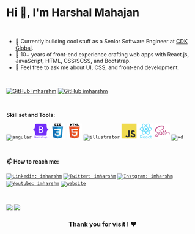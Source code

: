 <h1>Hi 👋, I'm Harshal Mahajan</h1>

<br/>

- 🔭 Currently building cool stuff as a Senior Software Engineer at [CDK Global](https://www.cdkglobal.com/).
- 🌱 10+ years of front-end experience crafting web apps with React.js, JavaScript, HTML, CSS/SCSS, and Bootstrap.
- 💬 Feel free to ask me about UI, CSS, and front-end development.

<br/>

[![GitHub imharshm](https://komarev.com/ghpvc/?username=imharshm&label=Profile%20views&color=0e75b6&style=flat)](https://github.com/imharshm)
[![GitHub imharshm](https://img.shields.io/github/followers/imharshm?label=follow&style=social)](https://github.com/imharshm)

<br/>

**Skill set and Tools:**

<code><img src="https://angular.io/assets/images/logos/angular/angular.svg" alt="angular" height="40"/></code>
<code><img src="https://raw.githubusercontent.com/devicons/devicon/master/icons/bootstrap/bootstrap-plain-wordmark.svg" alt="bootstrap" height="40"/></code>
<code><img src="https://raw.githubusercontent.com/devicons/devicon/master/icons/css3/css3-original-wordmark.svg" alt="css3" height="40"/></code>
<code><img src="https://raw.githubusercontent.com/devicons/devicon/master/icons/html5/html5-original-wordmark.svg" alt="html5" height="40"/></code>
<code><img src="https://www.vectorlogo.zone/logos/adobe_illustrator/adobe_illustrator-icon.svg" alt="illustrator" height="40"/></code>
<code><img src="https://raw.githubusercontent.com/devicons/devicon/master/icons/javascript/javascript-original.svg" alt="javascript" height="40"/></code>
<code><img src="https://raw.githubusercontent.com/devicons/devicon/master/icons/react/react-original-wordmark.svg" alt="react" height="40"/></code>
<code><img src="https://raw.githubusercontent.com/devicons/devicon/master/icons/sass/sass-original.svg" alt="sass" height="40"/></code>
<code><img src="https://cdn.worldvectorlogo.com/logos/adobe-xd.svg" alt="xd" height="40"/> </code>

<br/>

**📫 How to reach me:**

<code>[![Linkedin: imharshm](https://img.shields.io/badge/-LinkedIn-0a66c2?style=flat-square&logo=Linkedin&logoColor=white&link=https://www.linkedin.com/in/imharshm/)](https://www.linkedin.com/in/imharshm/)</code>
<code>[![Twitter: imharshm](https://img.shields.io/badge/-Twitter-1da1f2?style=flat-square&logo=Twitter&logoColor=white&link=https://twitter.com/imharshm_/)](https://twitter.com/imharshm_/)</code>
<code>[![Instgram: imharshm](https://img.shields.io/badge/-Instagram-e95950?style=flat-square&logo=instagram&logoColor=white&link=https://www.instagram.com/)](https://www.instagram.com/imharshm/)</code>
<code>[![Youtube: imharshm](https://img.shields.io/badge/-Youtube-ff0102?style=flat-square&logo=Youtube&logoColor=white&link=https://www.youtube.com/imharshm/)](https://www.youtube.com/channel/UCdgTDgicQbRDMWNEnCNW9JA)</code>
<code>[![website](https://img.shields.io/badge/PortfolioWebsite-imharshm-006d70?style=flat-square&logo=google-chrome&logoColor=white)](https://imharshm.github.io/)</code>

<br/>

<p>
   <img height="180em" src="https://github-readme-stats-eight-theta.vercel.app/api?username=imharshm&show_icons=true&theme=algolia&include_all_commits=true&count_private=true"/>
  <img height="180em" src="https://github-readme-stats-eight-theta.vercel.app/api/top-langs/?username=imharshm&layout=compact&langs_count=8&theme=algolia"/>

</p>

<div align="center">

### Thank you for visit ! ❤️

</div>
